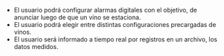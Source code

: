 - El usuario podrá configurar alarmas digitales con el objetivo, de anunciar luego de que un vino se estaciona.
- El usuario podrá elegir entre distintas configuraciones precargadas de vinos.
- El usuario será informado a tiempo real por registros en un archivo, los datos medidos.
